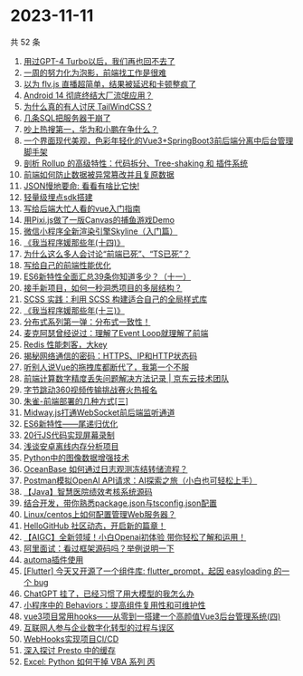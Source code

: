 # 2023-11-11

共 52 条

<!-- BEGIN JUEJIN -->
<!-- 最后更新时间 2023-11-11 08:28:06 +0800 -->
1. [用过GPT-4 Turbo以后，我们再也回不去了](https://juejin.cn/post/7298997940018741302)
1. [一周的努力化为泡影，前端找工作是很难](https://juejin.cn/post/7299392213481439243)
1. [以为 flv.js 直播超简单，结果被延迟和卡顿整疯了](https://juejin.cn/post/7299037876636663847)
1. [ Android 14 彻底终结大厂流氓应用？](https://juejin.cn/post/7298699367791411236)
1. [为什么真的有人讨厌  TailWindCSS ?](https://juejin.cn/post/7299353265098899465)
1. [几条SQL把服务器干崩了](https://juejin.cn/post/7298635800631459892)
1. [吵上热搜第一，华为和小鹏在争什么？](https://juejin.cn/post/7299016228579377202)
1. [一个界面现代美观，色彩年轻化的Vue3+SpringBoot3前后端分离中后台管理脚手架](https://juejin.cn/post/7299037876637286439)
1. [剖析 Rollup 的高级特性：代码拆分、Tree-shaking 和 插件系统](https://juejin.cn/post/7298646156425756706)
1. [前端如何防止数据被异常篡改并且复原数据](https://juejin.cn/post/7298674250964729893)
1. [JSON慢地要命: 看看有啥比它快!](https://juejin.cn/post/7299353265099423753)
1. [轻量级埋点sdk搭建](https://juejin.cn/post/7298641610431332378)
1. [写给后端大忙人看的vue入门指南](https://juejin.cn/post/7298927442488442917)
1. [用Pixi.js做了一版Canvas的捕鱼游戏Demo](https://juejin.cn/post/7298927261209346074)
1. [微信小程序全新渲染引擎Skyline（入门篇）](https://juejin.cn/post/7298927261210361882)
1. [《我当程序媛那些年(十四)》](https://juejin.cn/post/7299353390763982898)
1. [为什么这么多人会讨论“前端已死”、“TS已死”？](https://juejin.cn/post/7299354483567149119)
1. [写给自己的前端性能优化](https://juejin.cn/post/7298329919389564943)
1. [ES6新特性全面汇总39条你知道多少？（十一）](https://juejin.cn/post/7298699367790870564)
1. [接手新项目，如何一秒洞悉项目的多层结构？](https://juejin.cn/post/7255189463747280951)
1. [SCSS 实践：利用 SCSS 构建适合自己的全局样式库](https://juejin.cn/post/7298927417317507081)
1. [《我当程序媛那些年(十三)》](https://juejin.cn/post/7298627636392673289)
1. [分布式系列第一弹：分布式一致性！](https://juejin.cn/post/7299477531640217663)
1. [麦克阿瑟曾经说过：理解了Event Loop就理解了前端](https://juejin.cn/post/7299346813256728610)
1. [Redis 性能刺客，大key](https://juejin.cn/post/7298989375370166298)
1. [揭秘网络通信的密码：HTTPS、IP和HTTP状态码](https://juejin.cn/post/7299037876636368935)
1. [听别人说Vue的拖拽库都断代了，我第一个不服](https://juejin.cn/post/7299353745506615347)
1. [前端计算数字精度丢失问题解决方法记录 | 京东云技术团队](https://juejin.cn/post/7298689049891569714)
1. [字节跳动360视频传输挑战赛火热报名](https://juejin.cn/post/7299052187884453897)
1. [朱雀-前端部署的几种方式[三]](https://juejin.cn/post/7298927442487492645)
1. [Midway.js打通WebSocket前后端监听通道](https://juejin.cn/post/7298913075544162338)
1. [ES6新特性——尾递归优化](https://juejin.cn/post/7299346813261758464)
1. [20行JS代码实现屏幕录制](https://juejin.cn/post/7299346813261512704)
1. [浅谈安卓离线内存分析项目](https://juejin.cn/post/7298927247146647561)
1. [ Python中的图像数据增强技术](https://juejin.cn/post/7298913075544490018)
1. [OceanBase 如何通过日志观测冻结转储流程？](https://juejin.cn/post/7298907435061968947)
1. [Postman模拟OpenAI API请求：AI探索之旅（小白也可轻松上手）](https://juejin.cn/post/7299017022944100404)
1. [【Java】智慧医院绩效考核系统源码](https://juejin.cn/post/7298316550746013759)
1. [结合开发，带你熟悉package.json与tsconfig.json配置](https://juejin.cn/post/7298294389478506548)
1. [Linux/centos上如何配置管理Web服务器？](https://juejin.cn/post/7298891730397282339)
1. [HelloGitHub 社区动态，开启新的篇章！](https://juejin.cn/post/7298642242117386290)
1. [【AIGC】全新领域！小白Openai初体验  带你轻松了解和运用！](https://juejin.cn/post/7299037876636500007)
1. [阿里面试：看过框架源码吗？举例说明一下](https://juejin.cn/post/7299354838929014824)
1. [automa插件使用](https://juejin.cn/post/7298635800627036194)
1. [[Flutter] 今天又开源了一个组件库: flutter_prompt，起因 easyloading 的一个 bug](https://juejin.cn/post/7298926584122294299)
1. [ChatGPT 挂了，已经习惯了用大模型的我怎么办](https://juejin.cn/post/7299346713949405221)
1. [小程序中的 Behaviors：提高组件复用性和可维护性](https://juejin.cn/post/7298325767490928680)
1. [vue3项目常用hooks——从零到一搭建一个高颜值Vue3后台管理系统(四)](https://juejin.cn/post/7298646156438863872)
1. [互联网人参与企业数字化转型的过程与误区](https://juejin.cn/post/7298646156438765568)
1. [WebHooks实现项目CI/CD](https://juejin.cn/post/7298627636392706057)
1. [深入探讨 Presto 中的缓存](https://juejin.cn/post/7298635800631738420)
1. [ Excel: Python 如何干掉 VBA 系列 丙](https://juejin.cn/post/7298635806494343187)
<!-- END JUEJIN -->